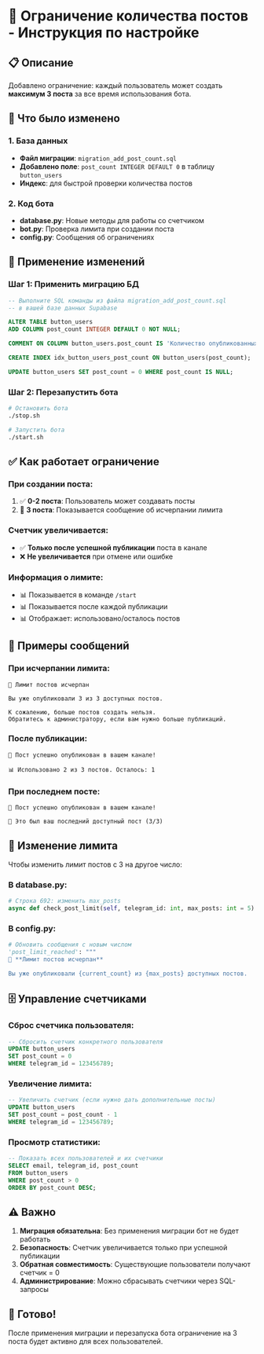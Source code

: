# 🚫 Ограничение количества постов - Инструкция по настройке

## 📋 Описание

Добавлено ограничение: каждый пользователь может создать **максимум 3 поста** за все время использования бота.

## 🔧 Что было изменено

### 1. База данных
- **Файл миграции**: `migration_add_post_count.sql`
- **Добавлено поле**: `post_count INTEGER DEFAULT 0` в таблицу `button_users`
- **Индекс**: для быстрой проверки количества постов

### 2. Код бота
- **database.py**: Новые методы для работы со счетчиком
- **bot.py**: Проверка лимита при создании поста
- **config.py**: Сообщения об ограничениях

## 🚀 Применение изменений

### Шаг 1: Применить миграцию БД
```sql
-- Выполните SQL команды из файла migration_add_post_count.sql
-- в вашей базе данных Supabase

ALTER TABLE button_users 
ADD COLUMN post_count INTEGER DEFAULT 0 NOT NULL;

COMMENT ON COLUMN button_users.post_count IS 'Количество опубликованных постов пользователем (макс. 3)';

CREATE INDEX idx_button_users_post_count ON button_users(post_count);

UPDATE button_users SET post_count = 0 WHERE post_count IS NULL;
```

### Шаг 2: Перезапустить бота
```bash
# Остановить бота
./stop.sh

# Запустить бота
./start.sh
```

## ✅ Как работает ограничение

### При создании поста:
1. ✅ **0-2 поста**: Пользователь может создавать посты
2. 🚫 **3 поста**: Показывается сообщение об исчерпании лимита

### Счетчик увеличивается:
- ✅ **Только после успешной публикации** поста в канале
- ❌ **Не увеличивается** при отмене или ошибке

### Информация о лимите:
- 📊 Показывается в команде `/start`
- 📊 Показывается после каждой публикации
- 📊 Отображает: использовано/осталось постов

## 🎯 Примеры сообщений

### При исчерпании лимита:
```
🚫 Лимит постов исчерпан

Вы уже опубликовали 3 из 3 доступных постов.

К сожалению, больше постов создать нельзя. 
Обратитесь к администратору, если вам нужно больше публикаций.
```

### После публикации:
```
🎉 Пост успешно опубликован в вашем канале!

📊 Использовано 2 из 3 постов. Осталось: 1
```

### При последнем посте:
```
🎉 Пост успешно опубликован в вашем канале!

🚫 Это был ваш последний доступный пост (3/3)
```

## 🔧 Изменение лимита

Чтобы изменить лимит постов с 3 на другое число:

### В database.py:
```python
# Строка 692: изменить max_posts
async def check_post_limit(self, telegram_id: int, max_posts: int = 5):  # Было: 3
```

### В config.py:
```python
# Обновить сообщения с новым числом
'post_limit_reached': """
🚫 **Лимит постов исчерпан**

Вы уже опубликовали {current_count} из {max_posts} доступных постов.
```

## 🗄️ Управление счетчиками

### Сброс счетчика пользователя:
```sql
-- Сбросить счетчик конкретного пользователя
UPDATE button_users 
SET post_count = 0 
WHERE telegram_id = 123456789;
```

### Увеличение лимита:
```sql
-- Увеличить счетчик (если нужно дать дополнительные посты)
UPDATE button_users 
SET post_count = post_count - 1 
WHERE telegram_id = 123456789;
```

### Просмотр статистики:
```sql
-- Показать всех пользователей и их счетчики
SELECT email, telegram_id, post_count 
FROM button_users 
WHERE post_count > 0 
ORDER BY post_count DESC;
```

## ⚠️ Важно

1. **Миграция обязательна**: Без применения миграции бот не будет работать
2. **Безопасность**: Счетчик увеличивается только при успешной публикации
3. **Обратная совместимость**: Существующие пользователи получают счетчик = 0
4. **Администрирование**: Можно сбрасывать счетчики через SQL-запросы

## 🎉 Готово!

После применения миграции и перезапуска бота ограничение на 3 поста будет активно для всех пользователей.
